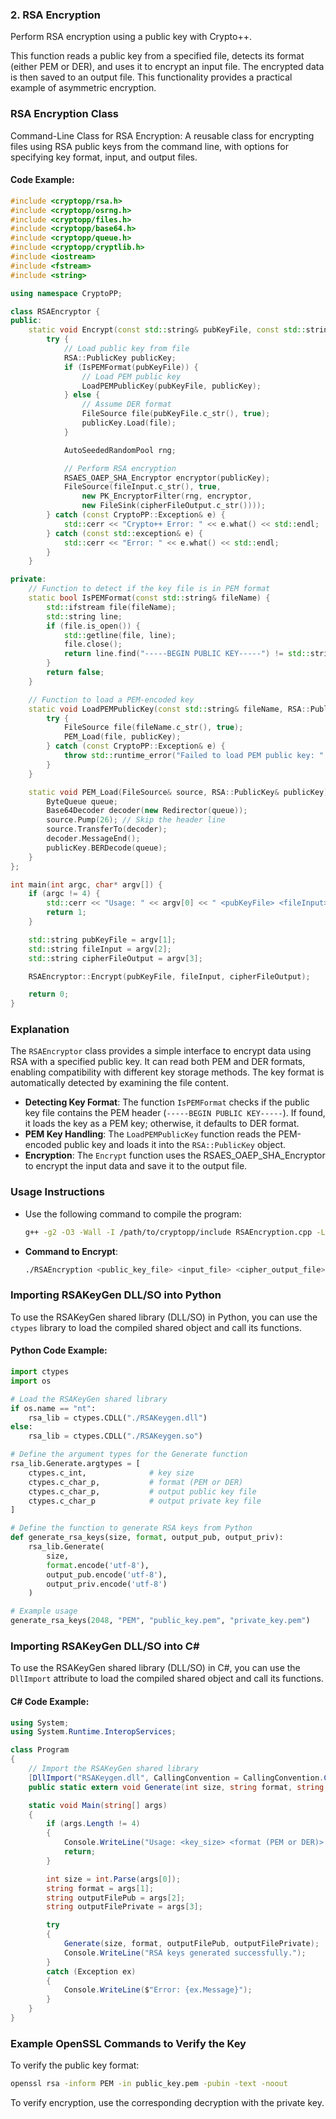 ### 2. RSA Encryption

Perform RSA encryption using a public key with Crypto++.

This function reads a public key from a specified file, detects its format (either PEM or DER), and uses it to encrypt an input file. The encrypted data is then saved to an output file. This functionality provides a practical example of asymmetric encryption.

### RSA Encryption Class

Command-Line Class for RSA Encryption: A reusable class for encrypting files using RSA public keys from the command line, with options for specifying key format, input, and output files.

#### Code Example:
```cpp
#include <cryptopp/rsa.h>
#include <cryptopp/osrng.h>
#include <cryptopp/files.h>
#include <cryptopp/base64.h>
#include <cryptopp/queue.h>
#include <cryptopp/cryptlib.h>
#include <iostream>
#include <fstream>
#include <string>

using namespace CryptoPP;

class RSAEncryptor {
public:
    static void Encrypt(const std::string& pubKeyFile, const std::string& fileInput, const std::string& cipherFileOutput) {
        try {
            // Load public key from file
            RSA::PublicKey publicKey;
            if (IsPEMFormat(pubKeyFile)) {
                // Load PEM public key
                LoadPEMPublicKey(pubKeyFile, publicKey);
            } else {
                // Assume DER format
                FileSource file(pubKeyFile.c_str(), true);
                publicKey.Load(file);
            }

            AutoSeededRandomPool rng;

            // Perform RSA encryption
            RSAES_OAEP_SHA_Encryptor encryptor(publicKey);
            FileSource(fileInput.c_str(), true, 
                new PK_EncryptorFilter(rng, encryptor, 
                new FileSink(cipherFileOutput.c_str())));
        } catch (const CryptoPP::Exception& e) {
            std::cerr << "Crypto++ Error: " << e.what() << std::endl;
        } catch (const std::exception& e) {
            std::cerr << "Error: " << e.what() << std::endl;
        }
    }

private:
    // Function to detect if the key file is in PEM format
    static bool IsPEMFormat(const std::string& fileName) {
        std::ifstream file(fileName);
        std::string line;
        if (file.is_open()) {
            std::getline(file, line);
            file.close();
            return line.find("-----BEGIN PUBLIC KEY-----") != std::string::npos;
        }
        return false;
    }

    // Function to load a PEM-encoded key
    static void LoadPEMPublicKey(const std::string& fileName, RSA::PublicKey& publicKey) {
        try {
            FileSource file(fileName.c_str(), true);
            PEM_Load(file, publicKey);
        } catch (const CryptoPP::Exception& e) {
            throw std::runtime_error("Failed to load PEM public key: " + std::string(e.what()));
        }
    }

    static void PEM_Load(FileSource& source, RSA::PublicKey& publicKey) {
        ByteQueue queue;
        Base64Decoder decoder(new Redirector(queue));
        source.Pump(26); // Skip the header line
        source.TransferTo(decoder);
        decoder.MessageEnd();
        publicKey.BERDecode(queue);
    }
};

int main(int argc, char* argv[]) {
    if (argc != 4) {
        std::cerr << "Usage: " << argv[0] << " <pubKeyFile> <fileInput> <cipherFileOutput>" << std::endl;
        return 1;
    }

    std::string pubKeyFile = argv[1];
    std::string fileInput = argv[2];
    std::string cipherFileOutput = argv[3];

    RSAEncryptor::Encrypt(pubKeyFile, fileInput, cipherFileOutput);

    return 0;
}
```

### Explanation

The `RSAEncryptor` class provides a simple interface to encrypt data using RSA with a specified public key. It can read both PEM and DER formats, enabling compatibility with different key storage methods. The key format is automatically detected by examining the file content.

- **Detecting Key Format**: The function `IsPEMFormat` checks if the public key file contains the PEM header (`-----BEGIN PUBLIC KEY-----`). If found, it loads the key as a PEM key; otherwise, it defaults to DER format.
- **PEM Key Handling**: The `LoadPEMPublicKey` function reads the PEM-encoded public key and loads it into the `RSA::PublicKey` object.
- **Encryption**: The `Encrypt` function uses the RSAES_OAEP_SHA_Encryptor to encrypt the input data and save it to the output file.

### Usage Instructions
- Use the following command to compile the program:
  ```sh
  g++ -g2 -O3 -Wall -I /path/to/cryptopp/include RSAEncryption.cpp -L /path/to/cryptopp/lib -lcryptopp -o RSAEncryption
  ```
- **Command to Encrypt**:
  ```sh
  ./RSAEncryption <public_key_file> <input_file> <cipher_output_file>
  ```

### Importing RSAKeyGen DLL/SO into Python

To use the RSAKeyGen shared library (DLL/SO) in Python, you can use the `ctypes` library to load the compiled shared object and call its functions.

#### Python Code Example:
```python
import ctypes
import os

# Load the RSAKeyGen shared library
if os.name == "nt":
    rsa_lib = ctypes.CDLL("./RSAKeygen.dll")
else:
    rsa_lib = ctypes.CDLL("./RSAKeygen.so")

# Define the argument types for the Generate function
rsa_lib.Generate.argtypes = [
    ctypes.c_int,              # key size
    ctypes.c_char_p,           # format (PEM or DER)
    ctypes.c_char_p,           # output public key file
    ctypes.c_char_p            # output private key file
]

# Define the function to generate RSA keys from Python
def generate_rsa_keys(size, format, output_pub, output_priv):
    rsa_lib.Generate(
        size,
        format.encode('utf-8'),
        output_pub.encode('utf-8'),
        output_priv.encode('utf-8')
    )

# Example usage
generate_rsa_keys(2048, "PEM", "public_key.pem", "private_key.pem")
```

### Importing RSAKeyGen DLL/SO into C#

To use the RSAKeyGen shared library (DLL/SO) in C#, you can use the `DllImport` attribute to load the compiled shared object and call its functions.

#### C# Code Example:
```csharp
using System;
using System.Runtime.InteropServices;

class Program
{
    // Import the RSAKeyGen shared library
    [DllImport("RSAKeygen.dll", CallingConvention = CallingConvention.Cdecl)]
    public static extern void Generate(int size, string format, string outputFilePub, string outputFilePrivate);

    static void Main(string[] args)
    {
        if (args.Length != 4)
        {
            Console.WriteLine("Usage: <key_size> <format (PEM or DER)> <output_public_key_file> <output_private_key_file>");
            return;
        }

        int size = int.Parse(args[0]);
        string format = args[1];
        string outputFilePub = args[2];
        string outputFilePrivate = args[3];

        try
        {
            Generate(size, format, outputFilePub, outputFilePrivate);
            Console.WriteLine("RSA keys generated successfully.");
        }
        catch (Exception ex)
        {
            Console.WriteLine($"Error: {ex.Message}");
        }
    }
}
```

### Example OpenSSL Commands to Verify the Key
To verify the public key format:
```sh
openssl rsa -inform PEM -in public_key.pem -pubin -text -noout
```
To verify encryption, use the corresponding decryption with the private key.

